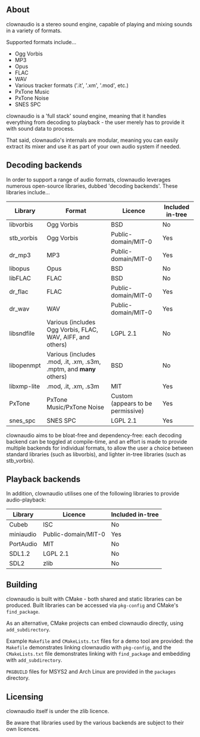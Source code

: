 ## About

clownaudio is a stereo sound engine, capable of playing and mixing sounds in a
variety of formats.

Supported formats include...
* Ogg Vorbis
* MP3
* Opus
* FLAC
* WAV
* Various tracker formats ('.it', '.xm', '.mod', etc.)
* PxTone Music
* PxTone Noise
* SNES SPC

clownaudio is a 'full stack' sound engine, meaning that it handles everything
from decoding to playback - the user merely has to provide it with sound data to
process.

That said, clownaudio's internals are modular, meaning you can easily extract
its mixer and use it as part of your own audio system if needed.


## Decoding backends

In order to support a range of audio formats, clownaudio leverages numerous
open-source libraries, dubbed 'decoding backends'. These libraries include...

| Library     | Format     | Licence             | Included in-tree |
|-------------|------------|---------------------|------------------|
| libvorbis   | Ogg Vorbis | BSD                 | No               |
| stb_vorbis  | Ogg Vorbis | Public-domain/MIT-0 | Yes              |
| dr_mp3      | MP3        | Public-domain/MIT-0 | Yes              |
| libopus     | Opus       | BSD                 | No               |
| libFLAC     | FLAC       | BSD                 | No               |
| dr_flac     | FLAC       | Public-domain/MIT-0 | Yes              |
| dr_wav      | WAV        | Public-domain/MIT-0 | Yes              |
| libsndfile  | Various (includes Ogg Vorbis, FLAC, WAV, AIFF, and others) | LGPL 2.1 | No |
| libopenmpt  | Various (includes .mod, .it, .xm, .s3m, .mptm, and **many** others) | BSD | No |
| libxmp-lite | .mod, .it, .xm, .s3m | MIT       | Yes              |
| PxTone      | PxTone Music/PxTone Noise | Custom (appears to be permissive) | Yes |
| snes_spc    | SNES SPC   | LGPL 2.1            | Yes              |

clownaudio aims to be bloat-free and dependency-free: each decoding backend can
be toggled at compile-time, and an effort is made to provide multiple backends
for individual formats, to allow the user a choice between standard libraries
(such as libvorbis), and lighter in-tree libraries (such as stb_vorbis).


## Playback backends

In addition, clownaudio utilises one of the following libraries to provide
audio-playback:

| Library   | Licence             | Included in-tree |
|-----------|---------------------|------------------|
| Cubeb     | ISC                 | No               |
| miniaudio | Public-domain/MIT-0 | Yes              |
| PortAudio | MIT                 | No               |
| SDL1.2    | LGPL 2.1            | No               |
| SDL2      | zlib                | No               |


## Building

clownaudio is built with CMake - both shared and static libraries can be
produced. Built libraries can be accessed via `pkg-config` and CMake's
`find_package`.

As an alternative, CMake projects can embed clownaudio directly, using
`add_subdirectory`.

Example `Makefile` and `CMakeLists.txt` files for a demo tool are provided: the
`Makefile` demonstrates linking clownaudio with `pkg-config`, and the
`CMakeLists.txt` file demonstrates linking with `find_package` and embedding
with `add_subdirectory`.

`PKGBUILD` files for MSYS2 and Arch Linux are provided in the `packages`
directory.


## Licensing

clownaudio itself is under the zlib licence.

Be aware that libraries used by the various backends are subject to
their own licences.
